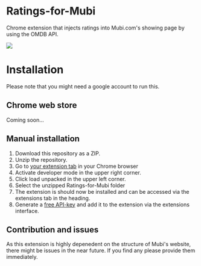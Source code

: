 # Ratings-for-Mubi
Chrome extension that injects ratings into Mubi.com's showing page by using the OMDB API. 

![](Presentation.gif)

# Installation
Please note that you might need a google account to run this. 

## Chrome web store
Coming soon...

## Manual installation
1. Download this repository as a ZIP. 
2. Unzip the repository. 
3. Go to [your extension tab](chrome://extensions/) in your Chrome browser
4. Activate developer mode in the upper right corner. 
5. Click load unpacked in the upper left corner. 
6. Select the unzipped Ratings-for-Mubi folder
7. The extension is should now be installed and can be accessed via the extensions tab in the heading. 
8. Generate a [free API-key](http://www.omdbapi.com/apikey.aspx) and add it to the extension via the extensions interface. 

## Contribution and issues
As this extension is highly depenedent on the structure of Mubi's website, there might be issues in the near future.
If you find any please provide them immediately. 





